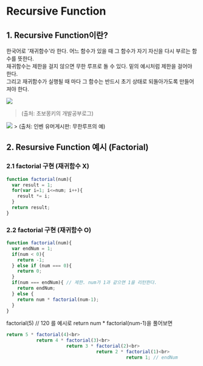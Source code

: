 # Recursive Function
## 1. Recursive Function이란?
한국어로 '재귀함수'라 한다. 어느 함수가 있을 때 그 함수가 자기 자신을 다시 부르는 함수를 뜻한다.<br>
재귀함수는 제한을 걸지 않으면 무한 루프로 돌 수 있다. 밑의 예시처럼 제한을 걸어야 한다.<br>
그리고 재귀함수가 실행될 때 마다 그 함수는 반드시 초기 상태로 되돌아가도록 만들어져야 한다.

<img src = "https://wayhome25.github.io/assets/post-img/cs/sum.png"><br>
> (출처: 초보몽키의 개발공부로그)
<img src="http://kstatic.inven.co.kr/upload/2018/05/08/bbs/i14088991378.png">
> (출처: 인벤 유머게시판: 무한루프의 예)

## 2. Resursive Function 예시 (Factorial)
### 2.1 factorial 구현 (재귀함수 X)

``` javascript
function factorial(num){
  var result = 1;
  for(var i=1; i<=num; i++){
    result *= i;
  }
  return result;
}
```
### 2.2 factorial 구현 (재귀함수 O)

``` javascript
function factorial(num){
  var endNum = 1;
  if(num < 0){
    return -1;
  } else if (num === 0){
    return 0;
  }
  if(num === endNum){ // 제한. num가 1과 같으면 1을 리턴한다.
    return endNum;
  } else {
    return num * factorial(num-1);
  }
}
```
factorial(5) // 120 를 예시로
return num * factorial(num-1)을 풀어보면<br>
``` javascript
return 5 * factorial(4)<br>
           return 4 * factorial(3)<br>
                      return 3 * factorial(2)<br>
                                 return 2 * factorial(1)<br>
                                            return 1; // endNum
```
